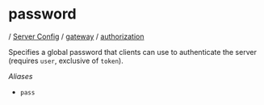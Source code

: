 # password

/ [Server Config](../../../README.md) / [gateway](../../README.md) / [authorization](../README.md) 

Specifies a global password that clients can use to authenticate
the server (requires `user`, exclusive of `token`).

*Aliases*
- `pass`

